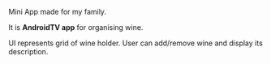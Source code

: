Mini App made for my family.

It is **AndroidTV app** for organising wine.

UI represents grid of wine holder. User can add/remove wine and display its description.
